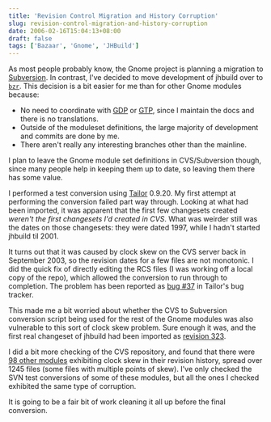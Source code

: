 ```yaml
---
title: 'Revision Control Migration and History Corruption'
slug: revision-control-migration-and-history-corruption
date: 2006-02-16T15:04:13+08:00
draft: false
tags: ['Bazaar', 'Gnome', 'JHBuild']
---
```


As most people probably know, the Gnome project is planning a migration
to [Subversion](http://subversion.tigris.org/). In contrast, I\'ve
decided to move development of jhbuild over to
[`bzr`](http://bazaar.canonical.com/). This decision is a bit easier for
me than for other Gnome modules because:

-   No need to coordinate with
    [GDP](http://developer.gnome.org/projects/gdp/ "Gnome Documentation Project")
    or
    [GTP](http://developer.gnome.org/projects/gtp/ "Gnome Translation Project"),
    since I maintain the docs and there is no translations.
-   Outside of the moduleset definitions, the large majority of
    development and commits are done by me.
-   There aren\'t really any interesting branches other than the
    mainline.

I plan to leave the Gnome module set definitions in CVS/Subversion
though, since many people help in keeping them up to date, so leaving
them there has some value.

I performed a test conversion using
[Tailor](http://www.darcs.net/DarcsWiki/Tailor) 0.9.20. My first attempt
at performing the conversion failed part way through. Looking at what
had been imported, it was apparent that the first few changesets created
*weren\'t the first changesets I\'d created in CVS*. What was weirder
still was the dates on those changesets: they were dated 1997, while I
hadn\'t started jhbuild til 2001.

It turns out that it was caused by clock skew on the CVS server back in
September 2003, so the revision dates for a few files are not monotonic.
I did the quick fix of directly editing the RCS files (I was working off
a local copy of the repo), which allowed the conversion to run through
to completion. The problem has been reported as [bug
\#37](http://progetti.arstecnica.it/tailor/ticket/37) in Tailor\'s bug
tracker.

This made me a bit worried about whether the CVS to Subversion
conversion script being used for the rest of the Gnome modules was also
vulnerable to this sort of clock skew problem. Sure enough it was, and
the first real changeset of jhbuild had been imported as [revision
323](http://svn.gnome.org/viewsvn/jhbuild?view=rev&rev=323).

I did a bit more checking of the CVS repository, and found that there
were [98 other
modules](http://mail.gnome.org/archives/gnome-hackers/2006-February/msg00080.html)
exhibiting clock skew in their revision history, spread over 1245 files
(some files with multiple points of skew). I\'ve only checked the SVN
test conversions of some of these modules, but all the ones I checked
exhibited the same type of corruption.

It is going to be a fair bit of work cleaning it all up before the final
conversion.

